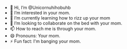 - 👋 Hi, I’m @Unicornuhihobuhb
- 👀 I’m interested in your mom.
- 🌱 I’m currently learning how to rizz up your mom
- 💞️ I’m looking to collaborate on the bed with your mom.
- 📫 How to reach me is through your mom.
- 😄 Pronouns: Your mom.
- ⚡ Fun fact: I'm banging your mom.

<!---
Unicornuhihobuhb/Unicornuhihobuhb is a ✨ special ✨ repository because its `README.md` (this file) appears on your GitHub profile.
You can click the Preview link to take a look at your changes.
--->
